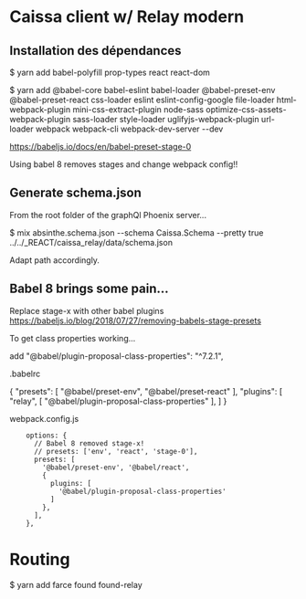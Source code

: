 # Caissa client w/ Relay modern

## Installation des dépendances

$ yarn add babel-polyfill prop-types react react-dom

$ yarn add @babel-core babel-eslint babel-loader @babel-preset-env @babel-preset-react css-loader eslint eslint-config-google file-loader html-webpack-plugin mini-css-extract-plugin node-sass optimize-css-assets-webpack-plugin sass-loader style-loader uglifyjs-webpack-plugin url-loader webpack webpack-cli webpack-dev-server --dev


https://babeljs.io/docs/en/babel-preset-stage-0

Using babel 8 removes stages and change webpack config!!

## Generate schema.json

From the root folder of the graphQl Phoenix server...

$ mix absinthe.schema.json --schema Caissa.Schema --pretty true ../../_REACT/caissa_relay/data/schema.json

Adapt path accordingly.

## Babel 8 brings some pain...

Replace stage-x with other babel plugins
https://babeljs.io/blog/2018/07/27/removing-babels-stage-presets

To get class properties working...

add "@babel/plugin-proposal-class-properties": "^7.2.1",

.babelrc

{
  "presets": [
    "@babel/preset-env",
    "@babel/preset-react"
  ],
  "plugins": [
    "relay",
    [
      "@babel/plugin-proposal-class-properties"
    ],
  ]
}

webpack.config.js

        options: {
          // Babel 8 removed stage-x!
          // presets: ['env', 'react', 'stage-0'],
          presets: [
            '@babel/preset-env', '@babel/react',
            {
              plugins: [
                '@babel/plugin-proposal-class-properties'
              ]
            },
          ],
        },

# Routing

$ yarn add farce found found-relay

